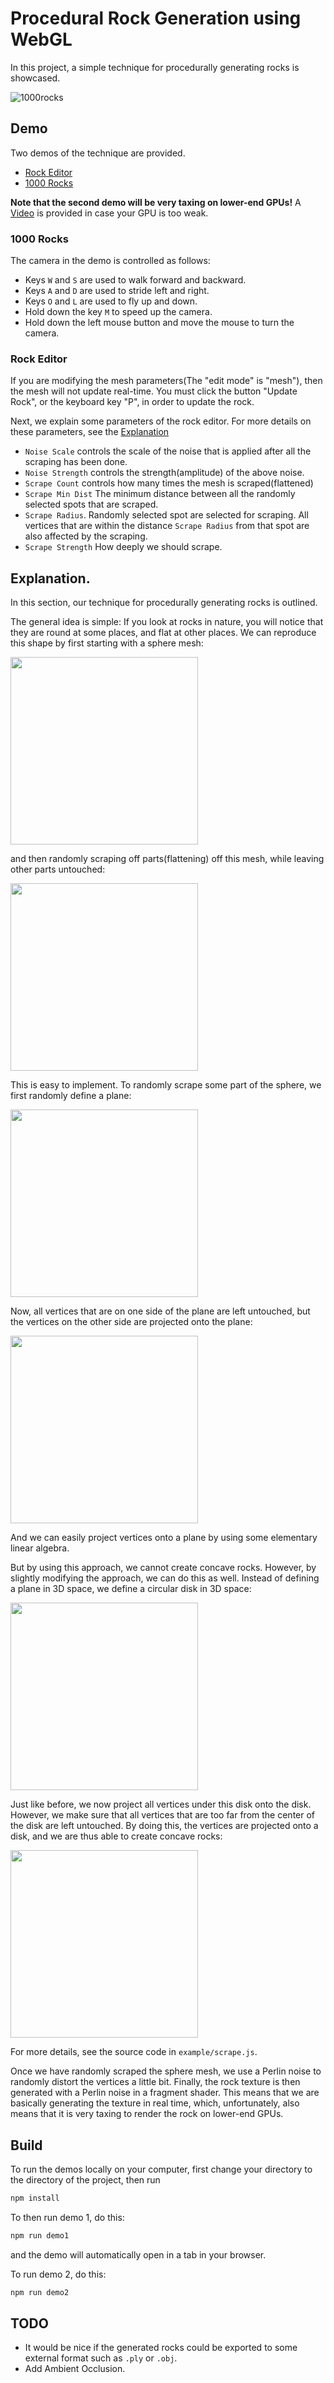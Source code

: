# Procedural Rock Generation using WebGL

In this project, a simple technique for procedurally generating rocks is showcased.

![1000rocks](images/1000rocks.png)

## Demo

Two demos of the technique are provided.

* [Rock Editor](http://erkaman.github.io/gl-rock/example/index1.html)
* [1000 Rocks](http://erkaman.github.io/gl-rock/example/index2.html)

**Note that the second demo will be very taxing on lower-end GPUs!** A [Video](https://www.youtube.com/watch?v=PX9lU_IqcT4) is provided in case your GPU is too weak.

### 1000 Rocks

The camera in the demo is controlled as follows:

* Keys `W` and `S` are used to walk forward and backward.
* Keys `A` and `D` are used to stride left and right.
* Keys `O` and `L` are used to fly up and down.
* Hold down the key `M` to speed up the camera.
* Hold down the left mouse button and move the mouse to turn the camera.


### Rock Editor

If you are modifying the mesh parameters(The "edit mode" is "mesh"), then the mesh will not update real-time. You must click the button "Update Rock", or the keyboard key "P", in order to update the rock. 

Next, we explain some parameters of the rock editor. For more details on these parameters, see the  [Explanation](https://github.com/Erkaman/gl-rock#explanation) 

* `Noise Scale` controls the scale of the noise that is applied after all the scraping has been done.
* `Noise Strength` controls the strength(amplitude) of the above noise.
* `Scrape Count` controls how many times the mesh is scraped(flattened)
* `Scrape Min Dist` The minimum distance between all the randomly selected spots that are scraped.
* `Scrape Radius`.  Randomly selected spot are selected for scraping. All vertices that are within the distance `Scrape Radius` from that spot are also affected by the scraping.
* `Scrape Strength` How deeply we should scrape.





## Explanation.

In this section, our technique for procedurally generating rocks is outlined.

The general idea is simple: If you look at rocks in nature, you will notice that they are round at some places, and flat at other places. We can reproduce this shape by first starting with a sphere mesh:

<img src="images/c1.png" width="300" height="300" />

and then randomly scraping off parts(flattening) off this mesh, while leaving other parts untouched:

<img src="images/c2.png" width="300" height="300" />

This is easy to implement. To randomly scrape some part of the sphere, we first randomly define a plane:

<img src="images/c3.png" width="300" height="300" />

Now, all vertices that are on one side of the plane are left untouched, but the vertices on the other side are projected onto the plane:

<img src="images/c4.png" width="300" height="300" />

And we can easily project vertices onto a plane by using some elementary linear algebra. 

But by using this approach, we cannot create concave rocks. However, by slightly modifying the approach, we can do this as well. Instead of defining a plane in 3D space, we define a circular disk in 3D space:

<img src="images/c5.png" width="300" height="300" />

Just like before, we now project all vertices under this disk onto the disk. However, we make sure that all vertices that are too far from the center of the disk are left untouched. By doing this, the vertices are projected onto a disk, and we are thus able to create concave rocks:

<img src="images/c6.png" width="300" height="300" />


For more details, see the source code in `example/scrape.js`.



Once we have randomly scraped the sphere mesh, we use a Perlin noise to randomly distort the vertices a little bit. Finally, the rock texture is then generated with a Perlin noise in a fragment shader. This means that we are basically generating the texture in real time, which, unfortunately, also means that it is very taxing to render the rock on lower-end GPUs.

## Build

To run the demos locally on your computer, first change your directory to the directory of the project, then run

```bash
npm install
```

To then run demo 1, do this:

```bash
npm run demo1
```

and the demo will automatically open in a tab in your browser.

To run demo 2, do this:

```bash
npm run demo2
```


## TODO

* It would be nice if the generated rocks could be exported to some external format such as `.ply` or `.obj`.
* Add Ambient Occlusion.




